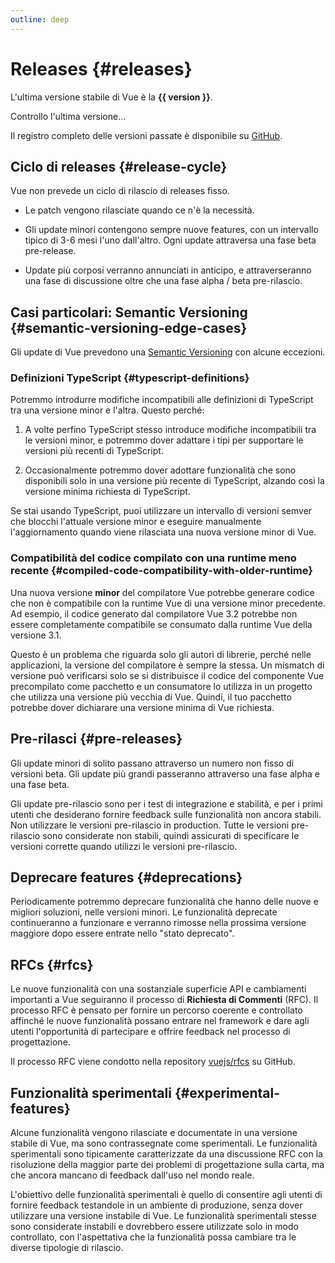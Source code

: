```yaml
---
outline: deep
---
```


<script setup>
import { ref, onMounted } from 'vue'

const version = ref()

onMounted(async () => {
  const res = await fetch('https://api.github.com/repos/vuejs/core/releases/latest')
  version.value = (await res.json()).name
})
</script>

# Releases {#releases}

<p v-if="version">
L'ultima versione stabile di Vue è la <strong>{{ version }}</strong>.
</p>
<p v-else>
Controllo l'ultima versione...
</p>

Il registro completo delle versioni passate è disponibile su [GitHub](https://github.com/vuejs/core/blob/main/CHANGELOG.md).

## Ciclo di releases {#release-cycle}

Vue non prevede un ciclo di rilascio di releases fisso.

- Le patch vengono rilasciate quando ce n'è la necessità.

- Gli update minori contengono sempre nuove features, con un intervallo tipico di 3-6 mesi l'uno dall'altro. Ogni update attraversa una fase beta pre-release.

- Update più corposi verranno annunciati in anticipo, e attraverseranno una fase di discussione oltre che una fase alpha / beta pre-rilascio.

## Casi particolari: Semantic Versioning {#semantic-versioning-edge-cases}

Gli update di Vue prevedono una [Semantic Versioning](https://semver.org/) con alcune eccezioni.

### Definizioni TypeScript {#typescript-definitions}

Potremmo introdurre modifiche incompatibili alle definizioni di TypeScript tra una versione minor e l'altra. Questo perché:

1. A volte perfino TypeScript stesso introduce modifiche incompatibili tra le versioni minor, e potremmo dover adattare i tipi per supportare le versioni più recenti di TypeScript.

2. Occasionalmente potremmo dover adottare funzionalità che sono disponibili solo in una versione più recente di TypeScript, alzando così la versione minima richiesta di TypeScript.

Se stai usando TypeScript, puoi utilizzare un intervallo di versioni semver che blocchi l'attuale versione minor e eseguire manualmente l'aggiornamento quando viene rilasciata una nuova versione minor di Vue.

### Compatibilità del codice compilato con una runtime meno recente {#compiled-code-compatibility-with-older-runtime}

Una nuova versione **minor** del compilatore Vue potrebbe generare codice che non è compatibile con la runtime Vue di una versione minor precedente. Ad esempio, il codice generato dal compilatore Vue 3.2 potrebbe non essere completamente compatibile se consumato dalla runtime Vue della versione 3.1.

Questo è un problema che riguarda solo gli autori di librerie, perché nelle applicazioni, la versione del compilatore è sempre la stessa. Un mismatch di versione può verificarsi solo se si distribuisce il codice del componente Vue precompilato come pacchetto e un consumatore lo utilizza in un progetto che utilizza una versione più vecchia di Vue. Quindi, il tuo pacchetto potrebbe dover dichiarare una versione minima di Vue richiesta.

## Pre-rilasci {#pre-releases}

Gli update minori di solito passano attraverso un numero non fisso di versioni beta. Gli update più grandi passeranno attraverso una fase alpha e una fase beta.

Gli update pre-rilascio sono per i test di integrazione e stabilità, e per i primi utenti che desiderano fornire feedback sulle funzionalità non ancora stabili. Non utilizzare le versioni pre-rilascio in production. Tutte le versioni pre-rilascio sono considerate non stabili, quindi assicurati di specificare le versioni corrette quando utilizzi le versioni pre-rilascio.

## Deprecare features {#deprecations}

Periodicamente potremmo deprecare funzionalità che hanno delle nuove e migliori soluzioni, nelle versioni minori. Le funzionalità deprecate continueranno a funzionare e verranno rimosse nella prossima versione maggiore dopo essere entrate nello "stato deprecato".

## RFCs {#rfcs}

Le nuove funzionalità con una sostanziale superficie API e cambiamenti importanti a Vue seguiranno il processo di **Richiesta di Commenti** (RFC). Il processo RFC è pensato per fornire un percorso coerente e controllato affinché le nuove funzionalità possano entrare nel framework e dare agli utenti l'opportunità di partecipare e offrire feedback nel processo di progettazione.

Il processo RFC viene condotto nella repository [vuejs/rfcs](https://github.com/vuejs/rfcs) su GitHub.

## Funzionalità sperimentali {#experimental-features}

Alcune funzionalità vengono rilasciate e documentate in una versione stabile di Vue, ma sono contrassegnate come sperimentali. Le funzionalità sperimentali sono tipicamente caratterizzate da una discussione RFC con la risoluzione della maggior parte dei problemi di progettazione sulla carta, ma che ancora mancano di feedback dall'uso nel mondo reale.

L'obiettivo delle funzionalità sperimentali è quello di consentire agli utenti di fornire feedback testandole in un ambiente di produzione, senza dover utilizzare una versione instabile di Vue. Le funzionalità sperimentali stesse sono considerate instabili e dovrebbero essere utilizzate solo in modo controllato, con l'aspettativa che la funzionalità possa cambiare tra le diverse tipologie di rilascio.
